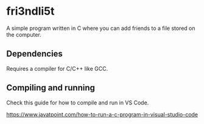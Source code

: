 # fri3ndli5t

A simple program written in C where you can add friends to a file stored on the computer.


## Dependencies

Requires a compiler for C/C++ like GCC.

## Compiling and running

Check this guide for how to compile and run in VS Code.

https://www.javatpoint.com/how-to-run-a-c-program-in-visual-studio-code
